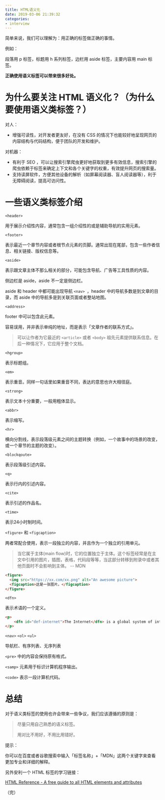 ```yaml
---
title: HTML语义化
date: 2019-03-06 21:39:32
categories:
- interview
---
```


简单来说，我们可以理解为：用正确的标签做正确的事情。

例如：

段落用 p 标签，标题用 h 系列标签，边栏用 aside 标签，主要内容用 main 标签。

**正确使用语义标签可以带来很多好处。**

<!-- more -->

# 为什么要关注 HTML 语义化？（为什么要使用语义类标签？）

对人：

- 增强可读性，对开发者更友好，在没有 CSS 的情况下也能较好地呈现网页的内容结构与代码结构，便于团队的开发和维护。

对机器：

- 有利于 SEO ，可以让搜索引擎爬虫更好地获取到更多有效信息，搜索引擎的爬虫依赖于标签来确定上下文和各个关键字的权重，有效提升网页的搜索量。
- 支持读屏软件，方便其他设备的解析（如屏幕阅读器、盲人阅读器等），利于无障碍阅读，提高可访问性。

# 一些语义类标签介绍

`<header>`

用于展示介绍性内容，通常包含一组介绍性的或是辅助导航的实用元素。

`<footer>`

表示最近一个章节内容或者根节点元素的页脚。通常出现在尾部，包含一些作者信息、相关链接、版权信息等。

`<aside>`

表示跟文章主体不那么相关的部分，可能包含导航、广告等工具性质的内容。

侧边栏是 aside，aside 不一定是侧边栏。

aside 和 header 中都可能出现导航 `<nav> `，header 中的导航多数是到文章的目录，而 aside 中的导航多是到关联页面或者整站地图。

`<address>`

footer 中可以包含此元素。

容易误用，并非表示单纯的地址，而是表示「文章作者的联系方式」。

> 可以让作者为它最近的 `<article>` 或者 `<body>` 祖先元素提供联系信息。在后一种情况下，它应用于整个文档。

`<hgroup>`

表示标题组。

`<em>` 

表示重音。同样一句话里如果重音不同，表达的意思也许大相径庭。

`<strong>`

表示文本十分重要，一般用粗体显示。

`<abbr>`

表示缩写。

`<hr>`

横向分割线，表示段落级元素之间的主题转换（例如，一个故事中的场景的改变，或一个章节的主题的改变）。

`<blockqoute>`

表示段落级引述内容。

`<q>`

表示行内的引述内容。

`<cite>`

表示引述的作品名。

`<time>`

表示24小时制时间。

`<figure>` 和 `<figcaption>`

两者常配合使用，表示一段独立的内容，并且作为一个独立的引用单元。

> 当它属于主体(main flow)时，它的位置独立于主体。这个标签经常是在主文中引用的图片，插图，表格，代码段等等，当这部分转移到附录中或者其他页面时不会影响到主体。 -- MDN

```html
<figure>
  <img src="https://xx.com/xx.png" alt="An awesome picture">	
  <figcaption>这是一张图片。</figcaption>
</figure>
```

`<dfn>`

表示术语的一个定义。

```html
<p>
    <dfn id="def-internet">The Internet</dfn> is a global system of interconnected networks that use the Internet Protocol Suite (TCP/IP) to serve billions of users worldwide.
</p>
```

`<nav>` `<ol>` `<ul>`

导航栏、有序列表、无序列表

`<pre>` 中的内容会保持原有格式。

`<samp>` 元素用于标识计算机程序输出。

`<code>` 表示一段计算机代码。


# 总结

对于语义类标签的使用也许会带来一些争议，我们应该遵循的原则是：

> 尽量只用自己熟悉的语义标签。
>
> 用对比不用好，不用比用错好。


提示：

你可以在百度或者谷歌搜索中输入「标签名称」+「MDN」这两个关键字来查看更加专业和详细的解释。


另外安利一个 HTML 标签的学习链接：

[HTML Reference - A free guide to all HTML elements and attributes](https://htmlreference.io/)


（完）